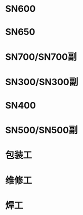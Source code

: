 # SN600


# SN650


# SN700/SN700副


# SN300/SN300副


# SN400


# SN500/SN500副


# 包装工


# 维修工


# 焊工


